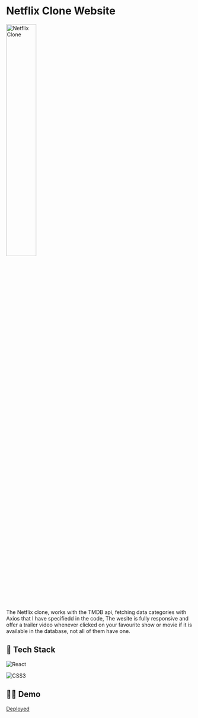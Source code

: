 # Netflix Clone Website

<img src="" title="Netflix Clone" alt="Netflix Clone" width="40%"/>

The Netflix clone, works with the TMDB api, fetching data categories with Axios that I have specifiedd in the code, The wesite is fully responsive and offer
a trailer video whenever clicked on your favourite show or movie if it is available in the database, not all of them have one.



## 🥞 Tech Stack

![React](https://img.shields.io/badge/react-%2320232a.svg?style=for-the-badge&logo=react&logoColor=%2361DAFB)

![CSS3](https://img.shields.io/badge/css3-%231572B6.svg?style=for-the-badge&logo=css3&logoColor=white)




## 🚀🚀 Demo

<a href="https://netflix-clone-39658.web.app/">Deployed</a> 

